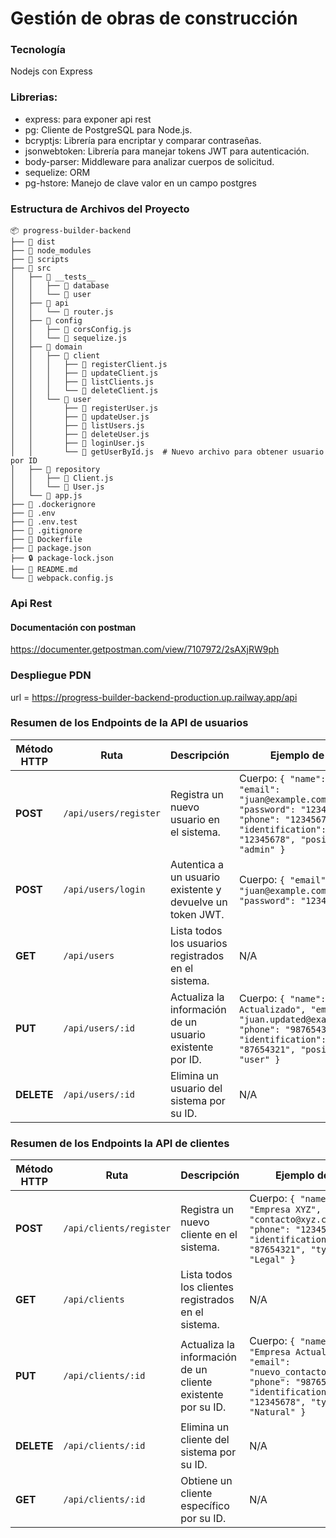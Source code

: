 # Gestión de obras de construcción
### Tecnología
Nodejs con Express

### Librerias:
- express: para exponer api rest
- pg: Cliente de PostgreSQL para Node.js.
- bcryptjs: Librería para encriptar y comparar contraseñas.
- jsonwebtoken: Librería para manejar tokens JWT para autenticación.
- body-parser: Middleware para analizar cuerpos de solicitud.
- sequelize: ORM
- pg-hstore: Manejo de clave valor en un campo postgres

### Estructura de Archivos del Proyecto
```
📦 progress-builder-backend  
├── 📁 dist  
├── 📁 node_modules  
├── 📁 scripts  
├── 📁 src  
│   ├── 📁 __tests__  
│   │   ├── 📁 database  
│   │   └── 📁 user  
│   ├── 📁 api  
│   │   └── 📝 router.js  
│   ├── 📁 config  
│   │   ├── 📝 corsConfig.js  
│   │   └── 📝 sequelize.js  
│   ├── 📁 domain  
│   │   ├── 📁 client  
│   │   │   ├── 📝 registerClient.js  
│   │   │   ├── 📝 updateClient.js  
│   │   │   ├── 📝 listClients.js  
│   │   │   └── 📝 deleteClient.js  
│   │   └── 📁 user  
│   │       ├── 📝 registerUser.js  
│   │       ├── 📝 updateUser.js  
│   │       ├── 📝 listUsers.js  
│   │       ├── 📝 deleteUser.js  
│   │       ├── 📝 loginUser.js  
│   │       └── 📝 getUserById.js  # Nuevo archivo para obtener usuario por ID
│   ├── 📁 repository  
│   │   ├── 📝 Client.js  
│   │   └── 📝 User.js  
│   └── 📝 app.js  
├── 📝 .dockerignore  
├── 📝 .env  
├── 📝 .env.test  
├── 📝 .gitignore  
├── 🐳 Dockerfile  
├── 📝 package.json  
├── 🔒 package-lock.json  
├── 📖 README.md  
└── 🧩 webpack.config.js
```

### Api Rest
#### Documentación con postman
https://documenter.getpostman.com/view/7107972/2sAXjRW9ph

### Despliegue PDN
url = https://progress-builder-backend-production.up.railway.app/api

### Resumen de los Endpoints de la API de usuarios

| Método HTTP | Ruta                  | Descripción                                               | Ejemplo de Uso                                                                                                                                           |
|-------------|-----------------------|-----------------------------------------------------------|----------------------------------------------------------------------------------------------------------------------------------------------------------|
| **POST**    | `/api/users/register` | Registra un nuevo usuario en el sistema.                  | Cuerpo: `{ "name": "Juan", "email": "juan@example.com", "password": "123456", "phone": "123456789", "identification": "12345678", "position": "admin" }` |
| **POST**    | `/api/users/login`    | Autentica a un usuario existente y devuelve un token JWT. | Cuerpo: `{ "email": "juan@example.com", "password": "123456" }`                                                                                          |
| **GET**     | `/api/users`          | Lista todos los usuarios registrados en el sistema.       | N/A                                                                                                                                                      |
| **PUT**     | `/api/users/:id`      | Actualiza la información de un usuario existente por ID.  | Cuerpo: `{ "name": "Juan Actualizado", "email": "juan.updated@example.com", "phone": "987654321", "identification": "87654321", "position": "user" }`    |
| **DELETE**  | `/api/users/:id`      | Elimina un usuario del sistema por su ID.                 | N/A                                                                                                                                                      |

### Resumen de los Endpoints la API de clientes

| Método HTTP | Ruta                          | Descripción                                                         | Ejemplo de Uso                                                                                                                                               |
|-------------|-------------------------------|---------------------------------------------------------------------|--------------------------------------------------------------------------------------------------------------------------------------------------------------|
| **POST**    | `/api/clients/register`       | Registra un nuevo cliente en el sistema.                            | Cuerpo: `{ "name": "Empresa XYZ", "email": "contacto@xyz.com", "phone": "123456789", "identification": "87654321", "type": "Legal" }`                        |
| **GET**     | `/api/clients`                | Lista todos los clientes registrados en el sistema.                 | N/A                                                                                                                                                          |
| **PUT**     | `/api/clients/:id`            | Actualiza la información de un cliente existente por su ID.          | Cuerpo: `{ "name": "Empresa Actualizada", "email": "nuevo_contacto@xyz.com", "phone": "987654321", "identification": "12345678", "type": "Natural" }`         |
| **DELETE**  | `/api/clients/:id`            | Elimina un cliente del sistema por su ID.                           | N/A                                                                                                                                                          |
| **GET**     | `/api/clients/:id`      | Obtiene un cliente específico por su ID.                  | N/A                                                                                                                                                      |
